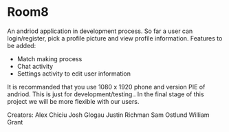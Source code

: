 # Room8

An andriod application in development process. So far a user can login/register, pick a profile picture and view profile information. 
Features to be added:
- Match making process
- Chat activity
- Settings activity to edit user information

It is recommanded that you use 1080 x 1920 phone and version PIE of andriod. This is just for development/testing..
In the final stage of this project we will be more flexible with our users.

Creators:
Alex Chiciu
Josh Glogau
Justin Richman
Sam Ostlund
William Grant
